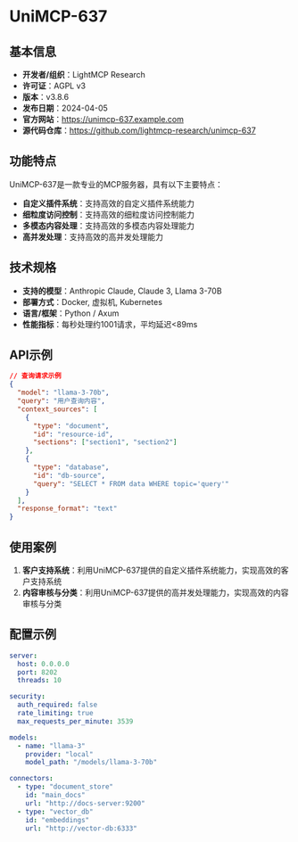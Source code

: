 # UniMCP-637

## 基本信息

- **开发者/组织**：LightMCP Research
- **许可证**：AGPL v3
- **版本**：v3.8.6
- **发布日期**：2024-04-05
- **官方网站**：https://unimcp-637.example.com
- **源代码仓库**：https://github.com/lightmcp-research/unimcp-637

## 功能特点

UniMCP-637是一款专业的MCP服务器，具有以下主要特点：

- **自定义插件系统**：支持高效的自定义插件系统能力
- **细粒度访问控制**：支持高效的细粒度访问控制能力
- **多模态内容处理**：支持高效的多模态内容处理能力
- **高并发处理**：支持高效的高并发处理能力


## 技术规格

- **支持的模型**：Anthropic Claude, Claude 3, Llama 3-70B
- **部署方式**：Docker, 虚拟机, Kubernetes
- **语言/框架**：Python / Axum
- **性能指标**：每秒处理约1001请求，平均延迟<89ms

## API示例

```json
// 查询请求示例
{
  "model": "llama-3-70b",
  "query": "用户查询内容",
  "context_sources": [
    {
      "type": "document",
      "id": "resource-id",
      "sections": ["section1", "section2"]
    },
    {
      "type": "database",
      "id": "db-source",
      "query": "SELECT * FROM data WHERE topic='query'"
    }
  ],
  "response_format": "text"
}
```

## 使用案例

1. **客户支持系统**：利用UniMCP-637提供的自定义插件系统能力，实现高效的客户支持系统
2. **内容审核与分类**：利用UniMCP-637提供的高并发处理能力，实现高效的内容审核与分类


## 配置示例

```yaml
server:
  host: 0.0.0.0
  port: 8202
  threads: 10

security:
  auth_required: false
  rate_limiting: true
  max_requests_per_minute: 3539

models:
  - name: "llama-3"
    provider: "local"
    model_path: "/models/llama-3-70b"

connectors:
  - type: "document_store"
    id: "main_docs"
    url: "http://docs-server:9200"
  - type: "vector_db"
    id: "embeddings"
    url: "http://vector-db:6333"
```